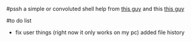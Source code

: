 #pssh 
a simple or convoluted shell
help from <a href="https://indradhanush.github.io/blog/writing-a-unix-shell-part-3/" target="_blank">this guy</a>
and this <a href="https://brennan.io/2015/01/16/write-a-shell-in-c/" target="_blank">this guy</a> 


#to do list
- fix user things (right now it only works on my pc)
added file history
